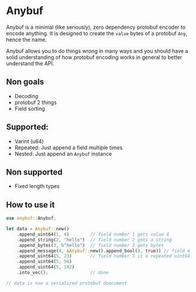# Anybuf

Anybuf is a minimal (like seriously), zero dependency protobuf encoder
to encode anything.
It is designed to create the `value` bytes of a protobuf `Any`, hence the name.

Anybuf allows you to do things wrong in many ways and you should have a
solid understanding of how protobuf encoding works in general to better
understand the API.

## Non goals

- Decoding
- protobuf 2 things
- Field sorting

## Supported:

- Varint (u64)
- Repeated: Just append a field multiple times
- Nested: Just append an `Anybuf` instance

## Non supported

- Fixed length types

## How to use it

```rust
use anybuf::Anybuf;

let data = Anybuf::new()
    .append_uint64(1, 4)        // field number 1 gets value 4
    .append_string(2, "hello")  // field number 2 gets a string
    .append_bytes(3, b"hello")  // field number 3 gets bytes
    .append_message(4, &Anybuf::new().append_bool(3, true)) // field 4 gets a message
    .append_uint64(5, 23)       // field number 5 is a repeated uint64
    .append_uint64(5, 56)
    .append_uint64(5, 192)
    .into_vec();                // done

// data is now a serialized protobuf doocument
```
